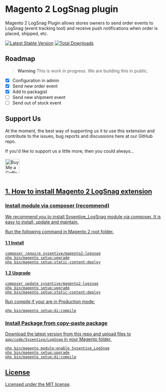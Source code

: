 # Magento 2 LogSnag plugin
Magento 2 LogSnag Plugin allows stores owners to send order events to LogSnag (event tracking tool) and receive push notifications when order is placed, shipped, etc.

[![Latest Stable Version](https://poser.pugx.org/sysentive/magento2-logsnag/v/stable)](https://poser.pugx.org/sysentive/magento2-logsnag/v/stable)
[![Total Downloads](https://poser.pugx.org/sysentive/magento2-logsnag/downloads)](https://poser.pugx.org/sysentive/magento2-logsnag/downloads)

## Roadmap

> **Warning**
> This is work in progress. We are building this in public.
- [X] Configuration in admin
- [X] Send new order event
- [X] Add to packagist
- [ ] Send new shipment event
- [ ] Send out of stock event

## Support Us

At the moment, the best way of supporting us it to use this extension and contribute to the issues, bug reports and discussions here at our GitHub repo. 

If you'd like to support us a little more, then you could always...<br><br>
<a href='https://ko-fi.com/hellodamien' target='_blank'><img height='35' style='border:0px;height:46px;' src='https://az743702.vo.msecnd.net/cdn/kofi3.png?v=0' border='0' alt='Buy Me a Coffee at ko-fi.com' />
<br><br>

## 1. How to install Magento 2 LogSnag extension

### Install module via composer (recommend)

We recommend you to install Sysentive_LogSnag module via composer. It is easy to install, update and maintain.

Run the following command in Magento 2 root folder.

#### 1.1 Install

```
composer require sysentive/magento2-logsnag
php bin/magento setup:upgrade
php bin/magento setup:static-content:deploy
```

#### 1.2 Upgrade

```
composer update sysentive/magento2-logsnag
php bin/magento setup:upgrade
php bin/magento setup:static-content:deploy
```

Run compile if your are in Production mode:

```
php bin/magento setup:di:compile
```

### Install Package from copy-paste package

Download the latest version from this repo and upload files to `app/code/Sysentive/LogSnag` in your Magento folder.

```
php bin/magento module:enable Sysentive_LogSnag
php bin/magento setup:upgrade
php bin/magento setup:di:compile
```

## License

Licensed under the [MIT license](https://github.com/sysentive/magento-2-logsnag/blob/main/README.md).